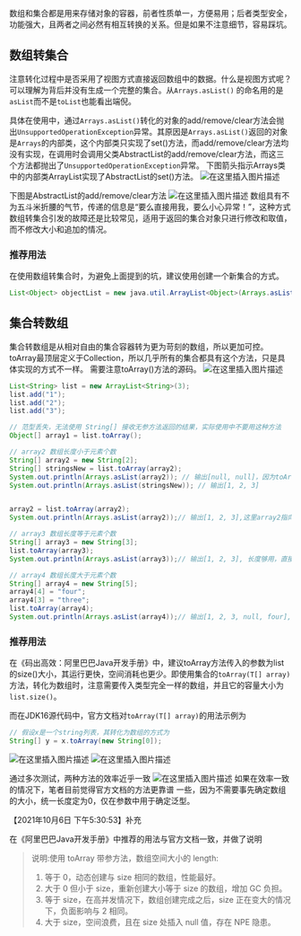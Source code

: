 



数组和集合都是用来存储对象的容器，前者性质单一，方便易用；后者类型安全，功能强大，且两者之间必然有相互转换的关系。但是如果不注意细节，容易踩坑。
## 数组转集合

注意转化过程中是否采用了视图方式直接返回数组中的数据。什么是视图方式呢？可以理解为背后并没有生成一个完整的集合。从`Arrays.asList()` 的命名用的是`asList`而不是`toList`也能看出端倪。

具体在使用中，通过`Arrays.asList()`转化的对象的add/remove/clear方法会抛出`UnsupportedOperationException`异常。其原因是`Arrays.asList()`返回的对象是`Arrays`的内部类，这个内部类只实现了set()方法，而add/remove/clear方法均没有实现，在调用时会调用父类AbstractList的add/remove/clear方法，而这三个方法都抛出了`UnsupportedOperationException`异常。
下图箭头指示Arrays类中的内部类ArrayList实现了AbstractList的set()方法。
![在这里插入图片描述](https://cdn.jsdelivr.net/gh/wholon/image@main/uPic/watermark,type_ZHJvaWRzYW5zZmFsbGJhY2s,shadow_50,text_Q1NETiBASG9sb25f,size_20,color_FFFFFF,t_70,g_se,x_16-20211105003507630.png)

下图是AbstractList的add/remove/clear方法
![在这里插入图片描述](https://cdn.jsdelivr.net/gh/wholon/image@main/uPic/watermark,type_ZHJvaWRzYW5zZmFsbGJhY2s,shadow_50,text_Q1NETiBASG9sb25f,size_20,color_FFFFFF,t_70,g_se,x_16-20211105003508099.png)
数组具有不为五斗米折腰的气节，传递的信息是“要么直接用我，要么小心异常！”，这种方式数组转集合引发的故障还是比较常见，适用于返回的集合对象只进行修改和取值，而不修改大小和追加的情况。
### 推荐用法
在使用数组转集合时，为避免上面提到的坑，建议使用创建一个新集合的方式。
```java
List<Object> objectList = new java.util.ArrayList<Object>(Arrays.asList(数组));
```

## 集合转数组

集合转数组是从相对自由的集合容器转为更为苛刻的数组，所以更加可控。
toArray最顶层定义于Collection，所以几乎所有的集合都具有这个方法，只是具体实现的方式不一样。
需要注意toArray()方法的源码。
![在这里插入图片描述](https://cdn.jsdelivr.net/gh/wholon/image@main/uPic/watermark,type_ZHJvaWRzYW5zZmFsbGJhY2s,shadow_50,text_Q1NETiBASG9sb25f,size_20,color_FFFFFF,t_70,g_se,x_16-20211105003508523.png)

```java
List<String> list = new ArrayList<String>(3);
list.add("1");
list.add("2");
list.add("3");

// 范型丢失，无法使用 String[] 接收无参方法返回的结果，实际使用中不要用这种方法
Object[] array1 = list.toArray();

// array2 数组长度小于元素个数
String[] array2 = new String[2];
String[] stringsNew = list.toArray(array2);
System.out.println(Arrays.asList(array2)); // 输出[null, null]，因为toArray方法中新建了一个数组返回，没有用到array2
System.out.println(Arrays.asList(stringsNew)); // 输出[1, 2, 3]


array2 = list.toArray(array2);
System.out.println(Arrays.asList(array2));// 输出[1, 2, 3],这里array2指向了toArray方法内新生成的数组

// array3 数组长度等于元素个数
String[] array3 = new String[3];
list.toArray(array3);
System.out.println(Arrays.asList(array3));// 输出[1, 2, 3], 长度够用，直接复制

// array4 数组长度大于元素个数
String[] array4 = new String[5];
array4[4] = "four";
array4[3] = "three";
list.toArray(array4);
System.out.println(Arrays.asList(array4));// 输出[1, 2, 3, null, four], 长度超了，其中array4[list.size()]位置的元素被置为了null，后面的元素则没有影响。
```

### 推荐用法
在《码出高效：阿里巴巴Java开发手册》中，建议toArray方法传入的参数为list的size()大小，其运行更快，空间消耗也更少。即使用集合的`toArray(T[] array)`方法，转化为数组时，注意需要传入类型完全一样的数组，并且它的容量大小为`list.size()`。

而在JDK16源代码中，官方文档对`toArray(T[] array)`的用法示例为
```java
// 假设x是一个string列表，其转化为数组的方式为
String[] y = x.toArray(new String[0]);
```
![在这里插入图片描述](https://img-blog.csdnimg.cn/f4c93a6132884bf3b7bfbb46ac445f6a.png?x-oss-process=image/watermark,type_ZHJvaWRzYW5zZmFsbGJhY2s,shadow_50,text_Q1NETiBASG9sb25f,size_20,color_FFFFFF,t_70,g_se,x_16)
![在这里插入图片描述](https://cdn.jsdelivr.net/gh/wholon/image@main/uPic/watermark,type_ZHJvaWRzYW5zZmFsbGJhY2s,shadow_50,text_Q1NETiBASG9sb25f,size_20,color_FFFFFF,t_70,g_se,x_16-20211105003509778.png)

通过多次测试，两种方法的效率近乎一致
![在这里插入图片描述](https://img-blog.csdnimg.cn/4a332b83ac8c45c58bd6cedc97b0c242.png)
如果在效率一致的情况下，笔者目前觉得官方文档的方法更靠谱 一些，因为不需要事先确定数组的大小，统一长度定为0，仅在参数中用于确定泛型。

【2021年10月6日 下午5:30:53】补充

在《阿里巴巴Java开发手册》中推荐的用法与官方文档一致，并做了说明
>说明:使用 toArray 带参方法，数组空间大小的 length:
>1. 等于 0，动态创建与 size 相同的数组，性能最好。
>2. 大于 0 但小于 size，重新创建大小等于 size 的数组，增加 GC 负担。
>3. 等于 size，在高并发情况下，数组创建完成之后，size 正在变大的情况下，负面影响与 2 相同。
>4. 大于 size，空间浪费，且在 size 处插入 null 值，存在 NPE 隐患。